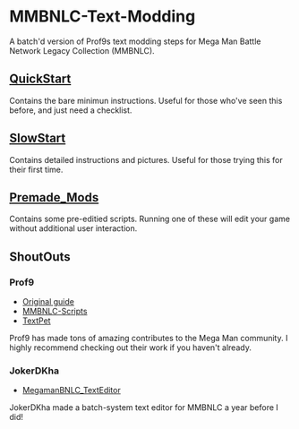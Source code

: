 # MMBNLC-Text-Modding

A batch'd version of Prof9s text modding steps for Mega Man Battle Network Legacy Collection (MMBNLC). 

## [QuickStart](./QuickStart.md)

Contains the bare minimun instructions. Useful for those who've seen this before, and just need a checklist.

## [SlowStart](./SlowStart.md)

Contains detailed instructions and pictures. Useful for those trying this for their first time.

## [Premade_Mods](./Premade_Mods/)

Contains some pre-editied scripts. Running one of these will edit your game without additional user interaction.

## ShoutOuts

### Prof9 

- [Original guide](https://forums.therockmanexezone.com/mmbnlc-text-modding-in-mega-man-battle-network-leg-t16725.html)
- [MMBNLC-Scripts](https://github.com/RockmanEXEZone/MMBNLC-Scripts)
- [TextPet](https://github.com/Prof9/TextPet)

Prof9 has made tons of amazing contributes to the Mega Man community. I highly recommend checking out their work if you haven't already.  

### JokerDKha

- [MegamanBNLC_TextEditor](https://github.com/JokerDKha/MegamanBNLC_TextEditor)

JokerDKha made a batch-system text editor for MMBNLC a year before I did! 